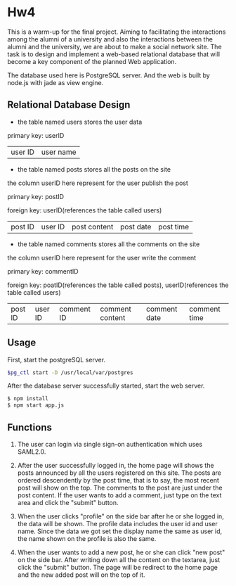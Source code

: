 Hw4
===
This is a warm-up for the final project. Aiming to facilitating the interactions among the alumni of a university and also the interactions between the alumni and the university, we are about to make a social network site. The task is to design and implement a web-based relational database that will become a key component of the planned Web application.

The database used here is PostgreSQL server. And the web is built by node.js with jade as view engine.

Relational Database Design
--------------------------

* the table named users stores the user data

primary key: userID

|         |         |
|---------|---------|
| user ID |user name|

* the table named posts stores all the posts on the site

the column userID here represent for the user publish the post

primary key: postID

foreign key: userID(references the table called users)

|         |         |              |           |           |
|---------|---------|--------------|-----------|-----------|
| post ID | user ID | post content | post date | post time |

* the table named comments stores all the comments on the site

the column userID here represent for the user write the comment

primary key: commentID

foreign key: poatID(references the table called posts), userID(references the table called users)

|         |         |            |                 |              |              |
|---------|---------|------------|-----------------|--------------|--------------|
| post ID | user ID | comment ID | comment content | comment date | comment time |

Usage
-----

First, start the postgreSQL server.

```bash
$pg_ctl start -D /usr/local/var/postgres
```

After the database server successfully started, start the web server.

```bash
$ npm install
$ npm start app.js
```

Functions
---------

1. The user can login via single sign-on authentication which uses SAML2.0.

2. After the user successfully logged in, the home page will shows the posts announced by all the users registered on this site. The posts are ordered descendently by the post time, that is to say, the most recent post will show on the top. The comments to the post are just under the post content. If the user wants to add a comment, just type on the text area and click the "submit" button.

3. When the user clicks "profile" on the side bar after he or she logged in, the data will be shown. The profile data includes the user id and user name. Since the data we got set the display name the same as user id, the name shown on the profile is also the same.

4. When the user wants to add a new post, he or she can click "new post" on the side bar. After writing down all the content on the textarea, just click the "submit" button. The page will be redirect to the home page and the new added post will on the top of it.
